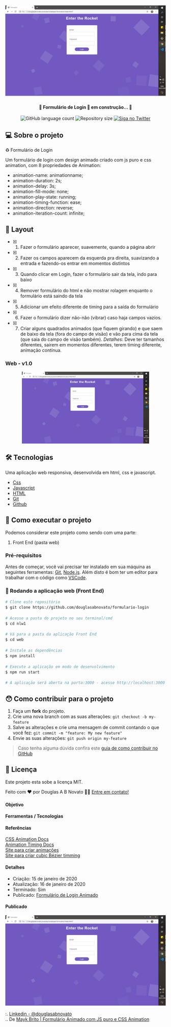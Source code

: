 <h1 align="center">
    <img alt="FormulariodeLogin" title="#FormulariodeLogin" src="./assets/tela-1.jpg" />
</h1>

<h4 align="center"> 
	🚧 Formulário de Login  🚀 em construção... 🚧
</h4> 

<p align="center">
  <img alt="GitHub language count" src="https://img.shields.io/github/languages/count/douglasabnovato?color=%2304D361">
  <img alt="Repository size" src="https://img.shields.io/github/repo-size/douglasabnovato">
  <a href="https://www.twitter.com/douglasabnovato/">
    <img alt="Siga no Twitter" src="https://img.shields.io/twitter/url?url=https%3A%2F%2Fgithub.com%douglasabnovato">
  </a>
</p>

## 💻 Sobre o projeto

♻️ Formulário de Login 

Um formulário de login com design animado criado com js puro e css animation, com 8 propriedades de Animation:

- animation-name: animationname;
- animation-duration: 2s;
- animation-delay: 3s;
- animation-fill-mode: none;
- animation-play-state: running;
- animation-timing-function: ease;
- animation-direction: reverse;
- animation-iteration-count: infinite;
 
## 🎨 Layout

- [x] 1. Fazer o formulário aparecer, suavemente, quando a página abrir
- [x] 2. Fazer os campos aparecem da esquerda pra direita, suavizando a entrada e fazendo-os entrar em momentos distintos
- [x] 3. Quando clicar em Login, fazer o formulário sair da tela, indo para baixo
- [x] 4. Remover formulário do html e não mostrar rolagem enquanto o formulário está saindo da tela
- [x] 5. Adicionar um efeito diferente de timing para a saída do formulário
- [x] 6. Fazer o formulário dizer não-não (vibrar) caso haja campos vazios.
- [x] 7. Criar alguns quadrados animados (que fiquem girando) e que saem de baixo da tela (fora do campo de visão) e vão para cima da tela (que saia do campo de visão também). _Detalhes_: Deve ter tamanhos diferentes, sairem em momentos diferentes, terem timing diferente, animação contínua.

### Web - v1.0

<p align="center" style="display: flex; align-items: flex-start; justify-content: center;">
  <img alt="SignatureCardBlockGenerator" title="#SignatureCardBlockGenerator" src="./assets/tela-1.jpg" width="400px"> 
</p>

## 🛠 Tecnologias

Uma aplicação web responsiva, desenvolvida em html, css e javascript.

- [Css][css]
- [Javascript][javascript]
- [HTML][html]
- [Git][git]
- [Github][github] 

## 🚀 Como executar o projeto

Podemos considerar este projeto como sendo com uma parte:
1. Front End (pasta web)  

### Pré-requisitos

Antes de começar, você vai precisar ter instalado em sua máquina as seguintes ferramentas: [Git](https://git-scm.com), [Node.js][nodejs]. 
Além disto é bom ter um editor para trabalhar com o código como [VSCode][vscode].

### 🧭 Rodando a aplicação web (Front End)

```bash
# Clone este repositório
$ git clone https://github.com/douglasabnovato/formulario-login

# Acesse a pasta do projeto no seu terminal/cmd
$ cd nlw1

# Vá para a pasta da aplicação Front End
$ cd web

# Instale as dependências
$ npm install

# Execute a aplicação em modo de desenvolvimento
$ npm run start

# A aplicação será aberta na porta:3000 - acesse http://localhost:3000
```

## 😯 Como contribuir para o projeto

1. Faça um **fork** do projeto.
2. Crie uma nova branch com as suas alterações: `git checkout -b my-feature`
3. Salve as alterações e crie uma mensagem de commit contando o que você fez: `git commit -m "feature: My new feature"`
4. Envie as suas alterações: `git push origin my-feature`
> Caso tenha alguma dúvida confira este [guia de como contribuir no GitHub](https://github.com/firstcontributions/first-contributions)


## 📝 Licença

Este projeto esta sobe a licença MIT.

Feito com ❤️ por Douglas A B Novato 👋🏽 [Entre em contato!](https://www.linkedin.com/in/douglasabnovato/)

[git]: https://git-scm.com/doc
[github]: https://docs.github.com/en
[nodejs]: https://nodejs.org/
[typescript]: https://www.typescriptlang.org/
[expo]: https://expo.io/
[reactjs]: https://reactjs.org
[rn]: https://facebook.github.io/react-native/
[yarn]: https://yarnpkg.com/
[vscode]: https://code.visualstudio.com/
[vceditconfig]: https://marketplace.visualstudio.com/items?itemName=EditorConfig.EditorConfig
[license]: https://opensource.org/licenses/MIT
[vceslint]: https://marketplace.visualstudio.com/items?itemName=dbaeumer.vscode-eslint
[prettier]: https://marketplace.visualstudio.com/items?itemName=esbenp.prettier-vscode
[rs]: https://rocketseat.com.br 
[css]: https://developer.mozilla.org/en-US/docs/Web/CSS 
[html]: https://developer.mozilla.org/en-US/docs/Web/HTML
[javascript]: https://developer.mozilla.org/en-US/docs/Web/JavaScript 

### 

#### Objetivo


#### Ferramentas / Tecnologias




#### 

#### Referências

[CSS Animation Docs](https://developer.mozilla.org/en-US/docs/Web/CSS/CSS_Animations/Using_CSS_animations)<br/>
[Animation Timing Docs](https://developer.mozilla.org/en-US/docs/Web/CSS/animation-timing-function)<br/>
[Site para criar animações](http://animista.net/play/basic/scale-up)<br/>
[Site para criar cubic Bézier timming](https://matthewlein.com/tools/ceaser)

#### Detalhes

- Criação: 15 de janeiro de 2020
- Atualização: 16 de janeiro de 2020
- Terminado: Sim 
- Publicado: [Formulário de Login Animado](https://douglasabnovato.github.io/youtuberocketseatformulario.github.io/)

#### Publicado

![Formulário de Login Animado](/images/tela-1.jpg)<br/>

:. [Linkedin - @douglasabnovato](https://www.linkedin.com/in/douglasabnovato/)<br/>
.. De [Mayk Brito | Formulário Animado com JS puro e CSS Animation](https://www.youtube.com/watch?v=GykTLqODQuU)